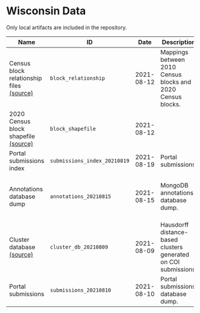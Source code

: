 # Wisconsin Data

Only local artifacts are included in the repository.

| Name | ID | Date | Description | Author(s) | References | Type | Local? | Path |
|------|----|------|-------------|-----------|------------|------|--------|------|
| Census block relationship files [(source)](https://www2.census.gov/geo/docs/maps-data/data/rel2020/t10t20/TAB2010_TAB2020_ST55.zip) | `block_relationship` | 2021-08-12 | Mappings between 2010 Census blocks and 2020 Census blocks. | United States Census Bureau | [U.S. Census relationship files](https://www.census.gov/geographies/reference-files/time-series/geo/relationship-files.html) | `table` | ❌ | `tab2010_tab2020_st55_wi.txt` |
| 2020 Census block shapefile [(source)](https://www2.census.gov/geo/tiger/TIGER2020/TABBLOCK20/tl_2020_55_tabblock20.zip) | `block_shapefile` | 2021-08-12 |  | United States Census Bureau | [U.S. Census TIGER/Line shapefiles](https://www.census.gov/geographies/mapping-files/time-series/geo/tiger-line-file.html) | `shapefile_zip` | ❌ | `tl_2020_55_tabblock20` |
| Portal submissions index | `submissions_index_20210819` | 2021-08-19 | Portal submissions | Parker Rule | [PMC Public Comment Portal](https://portal.wisconsin-mapping.org/) | `json` | ✅ | `wi_submissions_index_20210819.json` |
| Annotations database dump | `annotations_20210815` | 2021-08-15 | MongoDB annotations database dump. | MGGG annotators, Maxwell Fan, Parker Rule |  | `json` | ✅ | `WI_dump_20210815.jsonl` |
| Cluster database [(source)](https://drive.google.com/uc?id=1KaFK4rapQHLcfPod2id704iTB3W3xIrE) | `cluster_db_20210809` | 2021-08-09 | Hausdorff distance-based clusters generated on COI submissions. | Parker Edwards, Ari Stern |  | `pickle` | ❌ | `wi_cluster_db_20210809.pkl` |
| Portal submissions | `submissions_20210810` | 2021-08-10 | Portal submissions database dump. | Robbie Veglahn |  | `table` | ✅ | `WICumulativeAug10.csv` |
